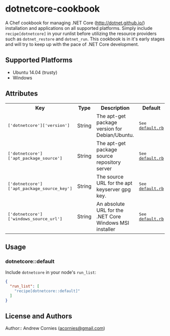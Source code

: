 # dotnetcore-cookbook

A Chef cookbook for managing .NET Core (http://dotnet.github.io/) installation and applications on all supported platforms. Simply include `recipe[dotnetcore]` in your runlist before utilizing the resource providers such as `dotnet_restore` and `dotnet_run`. This cookbook is in it's early stages and will try to keep up with the pace of .NET Core development.

## Supported Platforms

- Ubuntu 14.04 (trusty)
- Windows

## Attributes

<table>
  <tr>
    <th>Key</th>
    <th>Type</th>
    <th>Description</th>
    <th>Default</th>
  </tr>
  <tr>
    <td><tt>['dotnetcore']['version']</tt></td>
    <td>String</td>
    <td>The apt-get package version for Debian/Ubuntu.</td>
    <td><tt>See <a href="/acornies/dotnetcore-cookbook/blob/dev/attributes/default.rb" target="_blank">default.rb</a></tt></td>
  </tr>
  <tr>
    <td><tt>['dotnetcore']['apt_package_source']</tt></td>
    <td>String</td>
    <td>The apt-get package source repository server</td>
    <td><tt>See <a href="/acornies/dotnetcore-cookbook/blob/dev/attributes/default.rb" target="_blank">default.rb</a></tt></td>
  </tr>
  <tr>
    <td><tt>['dotnetcore']['apt_package_source_key']</tt></td>
    <td>String</td>
    <td>The source URL for the apt keyserver gpg key.</td>
    <td><tt>See <a href="/acornies/dotnetcore-cookbook/blob/dev/attributes/default.rb" target="_blank">default.rb</a></tt></td>
  </tr>
   <tr>
    <td><tt>['dotnetcore']['windows_source_url']</tt></td>
    <td>String</td>
    <td>An absolute URL for the .NET Core Windows MSI installer</td>
    <td><tt>See <a href="/acornies/dotnetcore-cookbook/blob/dev/attributes/default.rb" target="_blank">default.rb</a></tt></td>
  </tr>
</table>

## Usage

### dotnetcore::default

Include `dotnetcore` in your node's `run_list`:

```json
{
  "run_list": [
    "recipe[dotnetcore::default]"
  ]
}
```

## License and Authors

Author:: Andrew Cornies (acornies@gmail.com)
